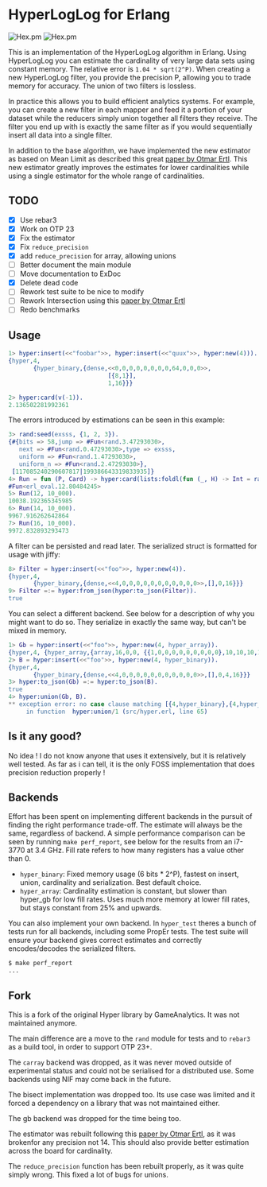 # HyperLogLog for Erlang

![Hex.pm](https://img.shields.io/hexpm/v/hyper?style=flat-square)
![Hex.pm](https://img.shields.io/hexpm/l/hyper?style=flat-square)

This is an implementation of the HyperLogLog algorithm in
Erlang. Using HyperLogLog you can estimate the cardinality of very
large data sets using constant memory. The relative error is `1.04 *
sqrt(2^P)`. When creating a new HyperLogLog filter, you provide the
precision P, allowing you to trade memory for accuracy. The union of
two filters is lossless.

In practice this allows you to build efficient analytics systems. For
example, you can create a new filter in each mapper and feed it a
portion of your dataset while the reducers simply union together all
filters they receive. The filter you end up with is exactly the same
filter as if you would sequentially insert all data into a single
filter.

In addition to the base algorithm, we have implemented the new estimator as
based on Mean Limit as described this great [paper by Otmar Ertl][].
This new estimator greatly improves the estimates for lower cardinalities while
using a single estimator for the whole range of cardinalities.

## TODO

- [x] Use rebar3
- [x] Work on OTP 23
- [x] Fix the estimator
- [x] Fix `reduce_precision`
- [x] add `reduce_precision` for array, allowing unions
- [ ] Better document the main module
- [ ] Move documentation to ExDoc
- [x] Delete dead code
- [ ] Rework test suite to be nice to modify
- [ ] Rework Intersection using this [paper by Otmar Ertl][]
- [ ] Redo benchmarks

## Usage

```erlang
1> hyper:insert(<<"foobar">>, hyper:insert(<<"quux">>, hyper:new(4))).
{hyper,4,
       {hyper_binary,{dense,<<0,0,0,0,0,0,0,0,64,0,0,0>>,
                            [{8,1}],
                            1,16}}}

2> hyper:card(v(-1)).
2.136502281992361
```

The errors introduced by estimations can be seen in this example:

```erlang
3> rand:seed(exsss, {1, 2, 3}).
{#{bits => 58,jump => #Fun<rand.3.47293030>,
   next => #Fun<rand.0.47293030>,type => exsss,
   uniform => #Fun<rand.1.47293030>,
   uniform_n => #Fun<rand.2.47293030>},
 [117085240290607817|199386643319833935]}
4> Run = fun (P, Card) -> hyper:card(lists:foldl(fun (_, H) -> Int = rand:uniform(10000000000000), hyper:insert(<<Int:64/integer>>, H) end, hyper:new(P), lists:seq(1, Card))) end.
#Fun<erl_eval.12.80484245>
5> Run(12, 10_000).
10038.192365345985
6> Run(14, 10_000).
9967.916262642864
7> Run(16, 10_000).
9972.832893293473
```

A filter can be persisted and read later. The serialized struct is formatted for usage with jiffy:

```erlang
8> Filter = hyper:insert(<<"foo">>, hyper:new(4)).
{hyper,4,
       {hyper_binary,{dense,<<4,0,0,0,0,0,0,0,0,0,0,0>>,[],0,16}}}
9> Filter =:= hyper:from_json(hyper:to_json(Filter)).
true
```

You can select a different backend. See below for a description of why
you might want to do so. They serialize in exactly the same way, but
can't be mixed in memory.

```erlang
1> Gb = hyper:insert(<<"foo">>, hyper:new(4, hyper_array)).
{hyper,4, {hyper_array,{array,16,0,0, {{1,0,0,0,0,0,0,0,0,0},10,10,10,10,10,10,10,10,10,10}}}}
2> B = hyper:insert(<<"foo">>, hyper:new(4, hyper_binary)).
{hyper,4,
       {hyper_binary,{dense,<<4,0,0,0,0,0,0,0,0,0,0,0>>,[],0,4,16}}}
3> hyper:to_json(Gb) =:= hyper:to_json(B).
true
4> hyper:union(Gb, B).
** exception error: no case clause matching [{4,hyper_binary},{4,hyper_array}]
     in function  hyper:union/1 (src/hyper.erl, line 65)
```

## Is it any good?

No idea ! I do not know anyone that uses it extensively, but it is relatively
well tested. As far as i can tell, it is the only FOSS implementation that does
precision reduction properly !

## Backends

Effort has been spent on implementing different backends in the
pursuit of finding the right performance trade-off. The estimate will
always be the same, regardless of backend. A simple performance
comparison can be seen by running `make perf_report`, see below for
the results from an i7-3770 at 3.4 GHz. Fill rate refers to how many
registers has a value other than 0.

- `hyper_binary`: Fixed memory usage (6 bits * 2^P), fastest on insert,
  union, cardinality and serialization. Best default choice.
- `hyper_array`: Cardinality estimation is constant, but slower than
  hyper_gb for low fill rates. Uses much more memory at lower fill
  rates, but stays constant from 25% and upwards.

You can also implement your own backend. In `hyper_test` theres a
bunch of tests run for all backends, including some PropEr tests. The
test suite will ensure your backend gives correct estimates and
correctly encodes/decodes the serialized filters.

```bash
$ make perf_report
...
```

## Fork

This is a fork of the original Hyper library by GameAnalytics. It was not
maintained anymore.

The main difference are a move to the `rand` module for tests and to `rebar3`
as a build tool, in order to support OTP 23+.

The `carray` backend was dropped, as it was never moved outside of experimental
status and could not be serialised for a distributed use. Some backends using
NIF may come back in the future.

The bisect implementation was dropped too. Its use case was limited and it
forced a dependency on a library that was not maintained either.

The gb backend was dropped for the time being too.

The estimator was rebuilt following this [paper by Otmar Ertl][], as it was
brokenfor any precision not 14. This should also provide better estimation
across the board for cardinality.

The `reduce_precision` function has been rebuilt properly, as it was quite
simply wrong. This fixed a lot of bugs for unions.

[paper by Otmar Ertl]: https://arxiv.org/abs/1706.07290
